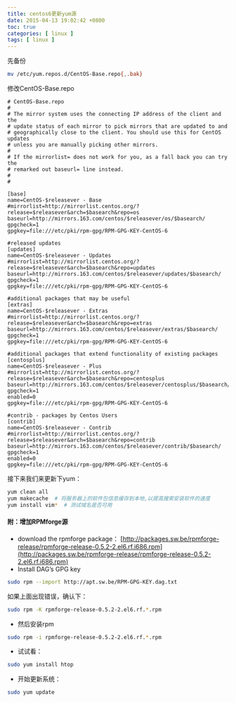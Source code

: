 ```yaml
---
title: centos6更新yum源
date: 2015-04-13 19:02:42 +0800
toc: true
categories: [ linux ]
tags: [ linux ]
---
```


先备份

```bash
mv /etc/yum.repos.d/CentOS-Base.repo{,.bak}
```

<!-- more -->

修改CentOS-Base.repo

```
# CentOS-Base.repo
#
# The mirror system uses the connecting IP address of the client and the
# update status of each mirror to pick mirrors that are updated to and
# geographically close to the client. You should use this for CentOS updates
# unless you are manually picking other mirrors.
#
# If the mirrorlist= does not work for you, as a fall back you can try the 
# remarked out baseurl= line instead.
#
#
 
[base]
name=CentOS-$releasever - Base
#mirrorlist=http://mirrorlist.centos.org/?release=$releasever&arch=$basearch&repo=os
baseurl=http://mirrors.163.com/centos/$releasever/os/$basearch/
gpgcheck=1
gpgkey=file:///etc/pki/rpm-gpg/RPM-GPG-KEY-CentOS-6
  
#released updates 
[updates]
name=CentOS-$releasever - Updates
#mirrorlist=http://mirrorlist.centos.org/?release=$releasever&arch=$basearch&repo=updates
baseurl=http://mirrors.163.com/centos/$releasever/updates/$basearch/
gpgcheck=1
gpgkey=file:///etc/pki/rpm-gpg/RPM-GPG-KEY-CentOS-6
  
#additional packages that may be useful
[extras]
name=CentOS-$releasever - Extras
#mirrorlist=http://mirrorlist.centos.org/?release=$releasever&arch=$basearch&repo=extras
baseurl=http://mirrors.163.com/centos/$releasever/extras/$basearch/
gpgcheck=1
gpgkey=file:///etc/pki/rpm-gpg/RPM-GPG-KEY-CentOS-6
  
#additional packages that extend functionality of existing packages
[centosplus]
name=CentOS-$releasever - Plus
#mirrorlist=http://mirrorlist.centos.org/?release=$releasever&arch=$basearch&repo=centosplus
baseurl=http://mirrors.163.com/centos/$releasever/centosplus/$basearch/
gpgcheck=1
enabled=0
gpgkey=file:///etc/pki/rpm-gpg/RPM-GPG-KEY-CentOS-6
  
#contrib - packages by Centos Users
[contrib]
name=CentOS-$releasever - Contrib
#mirrorlist=http://mirrorlist.centos.org/?release=$releasever&arch=$basearch&repo=contrib
baseurl=http://mirrors.163.com/centos/$releasever/contrib/$basearch/
gpgcheck=1
enabled=0
gpgkey=file:///etc/pki/rpm-gpg/RPM-GPG-KEY-CentOS-6
```

接下来我们来更新下yum：

```bash
yum clean all
yum makecache  # 将服务器上的软件包信息缓存到本地,以提高搜索安装软件的速度
yum install vim*  # 测试域名是否可用
```

#### 附：增加RPMforge源

* download the rpmforge package：
  [http://packages.sw.be/rpmforge-release/rpmforge-release-0.5.2-2.el6.rf.i686.rpm](http://packages.sw.be/rpmforge-release/rpmforge-release-0.5.2-2.el6.rf.i686.rpm)
* Install DAG’s GPG key

```bash
sudo rpm --import http://apt.sw.be/RPM-GPG-KEY.dag.txt
```

如果上面出现错误，确认下：

```bash
sudo rpm -K rpmforge-release-0.5.2-2.el6.rf.*.rpm
```

* 然后安装rpm

```bash
sudo rpm -i rpmforge-release-0.5.2-2.el6.rf.*.rpm
```

* 试试看：

```bash
sudo yum install htop
```

* 开始更新系统：

```bash
sudo yum update
```



